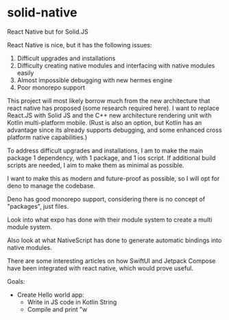 # solid-native
 React Native but for Solid.JS

React Native is nice, but it has the following issues:
1. Difficult upgrades and installations
2. Difficulty creating native modules and interfacing with native modules easily
3. Almost impossible debugging with new hermes engine
4. Poor monorepo support

This project will most likely borrow much from the new architecture that react native 
has proposed (some research required here). I want to replace React.JS with Solid JS and
the C++ new architecture rendering unit with Kotlin multi-platform mobile.
(Rust is also an option, but Kotlin has an advantage since its already supports debugging,
and some enhanced cross platform native capabilities.)

To address difficult upgrades and installations, I am to make the main package 1 dependency, 
with 1 package, and 1 ios script. If additional build scripts are needed, I aim to make them
as minimal as possible.

I want to make this as modern and future-proof as possible, so I will opt for deno to manage 
the codebase.

Deno has good monorepo support, considering there is no concept of "packages", just files.

Look into what expo has done with their module system to create a multi module system.

Also look at what NativeScript has done to generate automatic bindings into native modules.

There are some interesting articles on how SwiftUI and Jetpack Compose have been integrated with
react native, which would prove useful.



Goals:

- Create Hello world app:
    - Write in JS code in Kotlin String
    - Compile and print "w